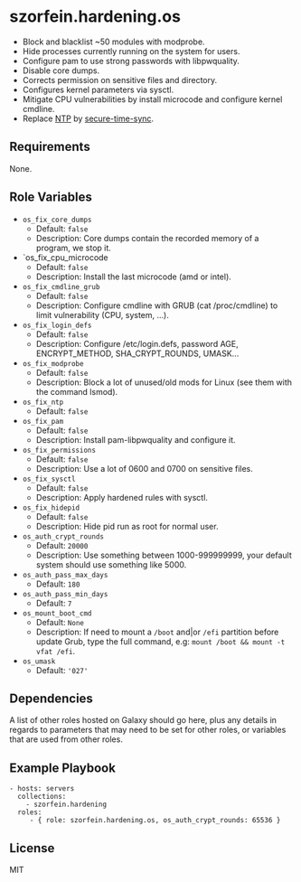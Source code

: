 szorfein.hardening.os
=====================

- Block and blacklist ~50 modules with modprobe.
- Hide processes currently running on the system for users.
- Configure pam to use strong passwords with libpwquality.
- Disable core dumps.
- Corrects permission on sensitive files and directory.
- Configures kernel parameters via sysctl.
- Mitigate CPU vulnerabilities by install microcode and configure kernel cmdline.
- Replace [NTP](https://blog.hboeck.de/archives/863-Dont-update-NTP-stop-using-it.html) by [secure-time-sync](https://github.com/szorfein/secure-time-sync).

Requirements
------------

None.

Role Variables
--------------

- `os_fix_core_dumps`
  - Default: `false`
  - Description: Core dumps contain the recorded memory of a program, we stop it.
- `os_fix_cpu_microcode
  - Default: `false`
  - Description: Install the last microcode (amd or intel).
- `os_fix_cmdline_grub`
  - Default: `false`
  - Description: Configure cmdline with GRUB (cat /proc/cmdline) to limit vulnerability (CPU, system, ...).
- `os_fix_login_defs`
  - Default: `false`
  - Description: Configure /etc/login.defs, password AGE, ENCRYPT_METHOD, SHA_CRYPT_ROUNDS, UMASK...
- `os_fix_modprobe`
  - Default: `false`
  - Description: Block a lot of unused/old mods for Linux (see them with
    the command lsmod).
- `os_fix_ntp`
  - Default: `false`
- `os_fix_pam`
  - Default: `false`
  - Description: Install pam-libpwquality and configure it.
- `os_fix_permissions`
  - Default: `false`
  - Description: Use a lot of 0600 and 0700 on sensitive files.
- `os_fix_sysctl`
  - Default: `false`
  - Description: Apply hardened rules with sysctl.
- `os_fix_hidepid`
  - Default: `false`
  - Description: Hide pid run as root for normal user.
- `os_auth_crypt_rounds`
  - Default: `20000`
  - Description: Use something between 1000-999999999, your default system should use something like 5000.
- `os_auth_pass_max_days`
  - Default: `180`
- `os_auth_pass_min_days`
  - Default: `7`
- `os_mount_boot_cmd`
  - Default: `None`
  - Description: If need to mount a `/boot` and|or `/efi` partition before update Grub, type the full command, e.g: `mount /boot && mount -t vfat /efi`.
- `os_umask`
  - Default: `'027'`

Dependencies
------------

A list of other roles hosted on Galaxy should go here, plus any details in regards to parameters that may need to be set for other roles, or variables that are used from other roles.

Example Playbook
----------------

    - hosts: servers
      collections:
        - szorfein.hardening
      roles:
         - { role: szorfein.hardening.os, os_auth_crypt_rounds: 65536 }

License
-------

MIT
